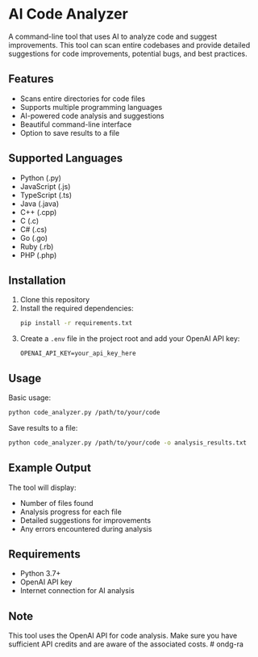# AI Code Analyzer

A command-line tool that uses AI to analyze code and suggest improvements. This tool can scan entire codebases and provide detailed suggestions for code improvements, potential bugs, and best practices.

## Features

- Scans entire directories for code files
- Supports multiple programming languages
- AI-powered code analysis and suggestions
- Beautiful command-line interface
- Option to save results to a file

## Supported Languages

- Python (.py)
- JavaScript (.js)
- TypeScript (.ts)
- Java (.java)
- C++ (.cpp)
- C (.c)
- C# (.cs)
- Go (.go)
- Ruby (.rb)
- PHP (.php)

## Installation

1. Clone this repository
2. Install the required dependencies:
   ```bash
   pip install -r requirements.txt
   ```
3. Create a `.env` file in the project root and add your OpenAI API key:
   ```
   OPENAI_API_KEY=your_api_key_here
   ```

## Usage

Basic usage:
```bash
python code_analyzer.py /path/to/your/code
```

Save results to a file:
```bash
python code_analyzer.py /path/to/your/code -o analysis_results.txt
```

## Example Output

The tool will display:
- Number of files found
- Analysis progress for each file
- Detailed suggestions for improvements
- Any errors encountered during analysis

## Requirements

- Python 3.7+
- OpenAI API key
- Internet connection for AI analysis

## Note

This tool uses the OpenAI API for code analysis. Make sure you have sufficient API credits and are aware of the associated costs. #   o n d g - r a  
 